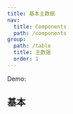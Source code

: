 ```yaml
---
title: 基本主数据
nav:
  title: Components
  path: /components
group:
  path: /table
  title: 主数据
  order: 1
---
```

Demo:

## 基本
<code src="./demos/Base.tsx" />

